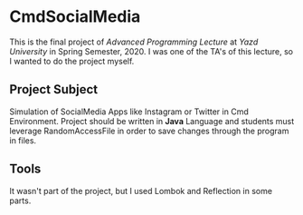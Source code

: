 # CmdSocialMedia
This is the final project of _Advanced Programming Lecture_ 
at _Yazd University_ in Spring Semester, 2020.
I was one of the TA's of this lecture, so I wanted to do the project myself.

## Project Subject
Simulation of SocialMedia Apps like Instagram or Twitter in Cmd Environment.
Project should be written in **Java** Language and students must leverage RandomAccessFile in order to
save changes through the program in files.

## Tools
It wasn't part of the project, but I used Lombok and Reflection in some parts.